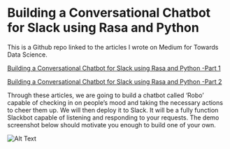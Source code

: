 # Building a Conversational Chatbot for Slack using Rasa and Python

This is a Github repo linked to the articles I wrote on Medium for Towards Data Science.

[Building a Conversational Chatbot for Slack using Rasa and Python -Part 1](https://towardsdatascience.com/building-a-conversational-chatbot-for-slack-using-rasa-and-python-part-1-bca5cc75d32f)

[Building a Conversational Chatbot for Slack using Rasa and Python -Part 2](https://medium.com/@parulnith/building-a-conversational-chatbot-for-slack-using-rasa-and-python-part-2-ce7233f2e9e7)


Through these articles, we are going to build a chatbot called ‘Robo’ capable of checking in on people’s mood and taking the necessary actions to cheer them up. We will then deploy it to Slack. It will be a fully function Slackbot capable of listening and responding to your requests. The demo screenshot below should motivate you enough to build one of your own.

![Alt Text](https://github.com/parulnith/Building-a-Conversational-Chatbot-for-Slack-using-Rasa-and-Python/blob/master/gif/Robo.gif)
